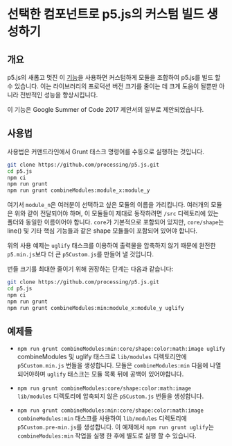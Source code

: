 # 선택한 컴포넌트로 p5.js의 커스텀 빌드 생성하기

## 개요

p5.js의 새롭고 멋진 이 [기능](https://github.com/processing/p5.js/pull/2051)을 사용하면 커스텀하게 모듈을 조합하여 p5.js를 빌드 할 수 있습니다. 이는 라이브러리의 프로덕션 버전 크기를 줄이는 데 크게 도움이 될뿐만 아니라 전반적인 성능을 향상시킵니다.

이 기능은 Google Summer of Code 2017 제안서의 일부로 제안되었습니다.

## 사용법

사용법은 커맨드라인에서 Grunt 태스크 명령어를 수동으로 실행하는 것입니다.

```sh
git clone https://github.com/processing/p5.js.git
cd p5.js
npm ci
npm run grunt
npm run grunt combineModules:module_x:module_y
```

여기서 `module_n`은 여러분이 선택하고 싶은 모듈의 이름을 가리킵니다. 여러개의 모듈은 위와 같이 전달되어야 하며, 이 모듈들이 제대로 동작하려면 `/src` 디렉토리에 있는 폴더와 동일한 이름이어야 합니다. `core`가 기본적으로 포함되어 있지만, `core/shape`는 line() 및 기타 핵심 기능들과 같은 shape 모듈들이 포함되어 있어야 합니다.

위의 사용 예제는 `uglify` 태스크를 이용하여 출력물을 압축하지 않기 때문에 완전한 `p5.min.js`보다 더 큰 `p5Custom.js`를 만들어 낼 것입니다.

번들 크기를 최대한 줄이기 위해 권장하는 단계는 다음과 같습니다:

```sh
git clone https://github.com/processing/p5.js.git
cd p5.js
npm ci
npm run grunt
npm run grunt combineModules:min:module_x:module_y uglify
```

## 예제들

- `npm run grunt combineModules:min:core/shape:color:math:image uglify`
  combineModules 및 uglify 태스크로 `lib/modules` 디렉토리안에 `p5Custom.min.js` 번들을 생성합니다. 모듈은 `combineModules:min` 다음에 나열 되어야하며 `uglify` 태스크는 모듈 목록 뒤에 공백이 있어야합니다.

- `npm run grunt combineModules:core/shape:color:math:image`
  `lib/modules` 디렉토리에 압축되지 않은 `p5Custom.js` 번들을 생성합니다.

- `npm run grunt combineModules:min:core/shape:color:math:image` 
  `combineModules:min` 태스크를 사용하여 `lib/modules` 디렉토리에 `p5Custom.pre-min.js`를 생성합니다. 이 예제에서 `npm run grunt uglify`는 `combineModules:min` 작업을 실행 한 후에 별도로 실행 할 수 있습니다.